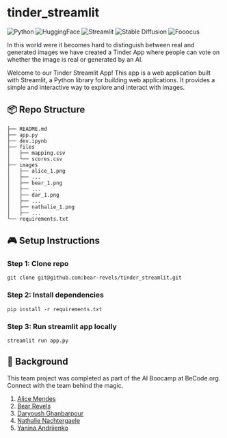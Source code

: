 # tinder_streamlit

![Python](https://img.shields.io/badge/python-3670A0?style=for-the-badge&logo=python&logoColor=ffdd54)
![HuggingFace](https://img.shields.io/badge/huggingface-0077B5?style=for-the-badge&logo=huggingface&logoColor=white)
![Streamlit](https://img.shields.io/badge/streamlit-0077B5?style=for-the-badge&logo=streamlit&logoColor=white)
![Stable Diffusion](https://img.shields.io/badge/stable_diffusion-3670A0?style=for-the-badge&logo=stable-diffusion&logoColor=white)
![Fooocus](https://img.shields.io/badge/foocus-0077B5?style=for-the-badge&logo=foocus&logoColor=white)

In this world were it becomes hard to distinguish between real and generated images we have created a Tinder App where people can vote on whether the image is real or generated by an AI.

Welcome to our Tinder Streamlit App! 
This app is a web application built with Streamlit, a Python library for building web applications. It provides a simple and interactive way to explore and interact with images.

## 📦 Repo Structure

```
├── README.md
├── app.py
├── dev.ipynb
├── files
│   ├── mapping.csv
│   └── scores.csv
├── images
│   ├── alice_1.png
│   ├── ...
│   ├── bear_1.png
│   ├── ...
│   ├── dar_1.png
│   ├── ...
│   ├── nathalie_1.png
│   ├── ...
└── requirements.txt
```

## 🎮 Setup Instructions

### Step 1: Clone repo
```
git clone git@github.com:bear-revels/tinder_streamlit.git
```

### Step 2: Install dependencies
```
pip install -r requirements.txt
```

### Step 3: Run streamlit app locally
```
streamlit run app.py
```


## 📌 Background

This team project was completed as part of the AI Boocamp at BeCode.org. Connect with the team behind the magic.

1. [Alice Mendes](https://www.linkedin.com/in/alice-edcm/)
2. [Bear Revels](https://www.linkedin.com/in/bear-revels/)
2. [Daryoush Ghanbarpour](https://www.linkedin.com/in/daryoushghanbarpour/)
3. [Nathalie Nachtergaele](https://www.linkedin.com/in/nathalie-nachtergaele/)
4. [Yanina Andriienko](https://www.linkedin.com/in/yanina-andriienko-7a2984287/)
